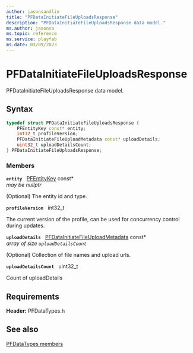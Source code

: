 ```yaml
---
author: jasonsandlin
title: "PFDataInitiateFileUploadsResponse"
description: "PFDataInitiateFileUploadsResponse data model."
ms.author: jasonsa
ms.topic: reference
ms.service: playfab
ms.date: 03/09/2023
---
```


# PFDataInitiateFileUploadsResponse  

PFDataInitiateFileUploadsResponse data model.  

## Syntax  
  
```cpp
typedef struct PFDataInitiateFileUploadsResponse {  
    PFEntityKey const* entity;  
    int32_t profileVersion;  
    PFDataInitiateFileUploadMetadata const* uploadDetails;  
    uint32_t uploadDetailsCount;  
} PFDataInitiateFileUploadsResponse;  
```
  
### Members  
  
**`entity`** &nbsp; [PFEntityKey](../../pftypes/structs/pfentitykey-c.md) const*  
*may be nullptr*  
  
(Optional) The entity id and type.
  
**`profileVersion`** &nbsp; int32_t  
  
The current version of the profile, can be used for concurrency control during updates.
  
**`uploadDetails`** &nbsp; [PFDataInitiateFileUploadMetadata](pfdatainitiatefileuploadmetadata.md) const*  
*array of size `uploadDetailsCount`*  
  
(Optional) Collection of file names and upload urls.
  
**`uploadDetailsCount`** &nbsp; uint32_t  
  
Count of uploadDetails
  
  
## Requirements  
  
**Header:** PFDataTypes.h
  
## See also  
[PFDataTypes members](../pfdatatypes_members.md)  

  
  
